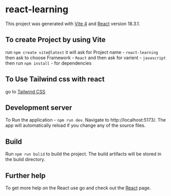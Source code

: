 ﻿# react-learning

This project was generated with [Vite 4](https://vitejs.dev/guide/) and [React](https://react.dev/versions) version 18.3.1.

## To create Project by using Vite
run 
`npm create vite@latest`
it will ask for Project name - `react-learning`
then ask to choose Framework - `React` and then ask for varient - `javascript`
then run `npm install` - for dependencies 

## To Use Tailwind css with react
go to [Tailwind CSS](https://tailwindcss.com/) 

## Development server

To Run the application - 
`npm run dev`. Navigate to http://localhost:5173/. The app will automatically reload if you change any of the source files.

## Build

Run 
`npm run bulid` to build the project. The build artifacts will be stored in the bulid directory.

## Further help

To get more help on the React use 
go and check out the [React](https://react.dev/) page.

